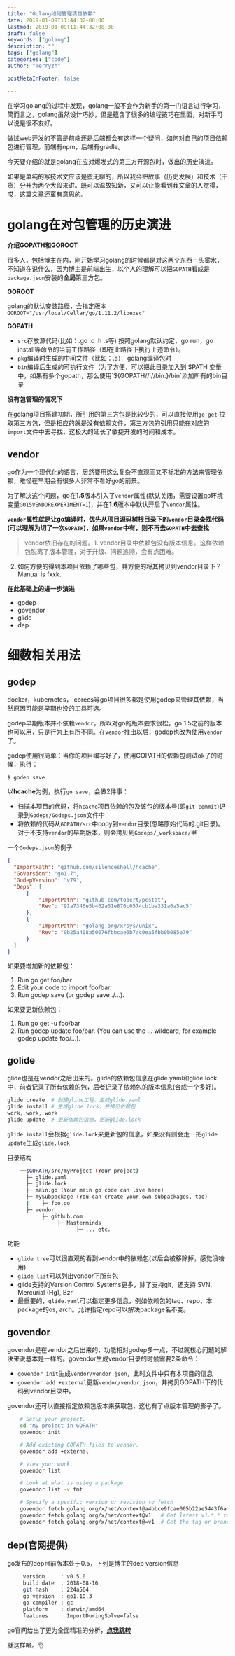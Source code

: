 ```yaml
---
title: "Golang如何管理项目依赖"
date: 2019-01-09T11:44:32+08:00
lastmod: 2019-01-09T11:44:32+08:00
draft: false
keywords: ["golang"]
description: ""
tags: ["golang"]
categories: ["code"]
author: "Terryzh"

postMetaInFooter: false

---
```


<!--more-->

在学习golang的过程中发现，golang一般不会作为新手的第一门语言进行学习，简而言之，golang虽然设计巧妙，但是蕴含了很多的编程技巧在里面，对新手可以说是很不友好。

做过web开发的不管是前端还是后端都会有这样一个疑问，如何对自己的项目依赖包进行管理。前端有npm，后端有gradle。

今天要介绍的就是golang在应对爆发式的第三方开源包时，做出的历史演进。

如果是单纯的写技术文应该是蛮无聊的，所以我会把故事（历史发展）和技术（干货）分开为两个大段来讲。既可以温故知新，又可以让能看到我文章的人觉得，哎，这篇文章还蛮有意思的。

# golang在对包管理的历史演进

**介绍GOPATH和GOROOT**

很多人，包括博主在内，刚开始学习golang的时候都是对这两个东西一头雾水，不知道在说什么，因为博主是前端出生，以个人的理解可以把`GOPATH`看成是`package.json`安装的**全局**第三方包。

**GOROOT**

golang的默认安装路径，会指定版本`GOROOT="/usr/local/Cellar/go/1.11.2/libexec"`

**GOPATH**

- `src`存放源代码(比如：.go .c .h .s等) 按照golang默认约定，go run，go install等命令的当前工作路径（即在此路径下执行上述命令）。
- `pkg`编译时生成的中间文件（比如：.a）　golang编译包时
- `bin`编译后生成的可执行文件（为了方便，可以把此目录加入到 $PATH 变量中，如果有多个gopath，那么使用`${GOPATH//://bin:}/bin`添加所有的bin目录

**没有包管理的情况下**

在golang项目搭建初期，所引用的第三方包是比较少的，可以直接使用`go get` 拉取第三方包，但是相应的就是没有依赖文件，第三方包的引用只能在对应的`import`文件中去寻找，这极大的延长了敏捷开发的时间和成本。

## **vendor**

go作为一个现代化的语言，居然要用这么复杂不直观而又不标准的方法来管理依赖，难怪在早期会有很多人非常不看好go的前景。

为了解决这个问题，go在**1.5**版本引入了`vendor`属性(默认关闭，需要设置go环境变量`GO15VENDOREXPERIMENT=1`)，并在**1.6**版本中默认开启了`vendor`属性。

**`vendor`属性就是让go编译时，优先从项目源码树根目录下的`vendor`目录查找代码(可以理解为切了一次`GOPATH`)，如果`vendor`中有，则不再去`GOPATH`中去查找**

> vendor依旧存在的问题。1. vendor目录中依赖包没有版本信息。这样依赖包脱离了版本管理，对于升级、问题追溯，会有点困难。
2. 如何方便的得到本项目依赖了哪些包，并方便的将其拷贝到vendor目录下？ Manual is fxxk.

**在此基础上的进一步演进**

- godep
- govendor
- glide
- dep

# 细数相关用法

## godep

docker，kubernetes， coreos等go项目很多都是使用godep来管理其依赖，当然原因可能是早期也没的工具可选。

godep早期版本并不依赖`vendor`，所以对go的版本要求很松，go 1.5之前的版本也可以用，只是行为上有所不同。在`vendor`推出以后，godep也改为使用`vendor`了。

godep使用很简单：当你的项目编写好了，使用GOPATH的依赖包测试ok了的时候，执行：

`$ godep save`

以**hcache**为例，执行`go save`，会做2件事：

- 扫描本项目的代码，将`hcache`项目依赖的包及该包的版本号(即`git commit`)记录到`Godeps/Godeps.json`文件中
- 将依赖的代码从`GOPATH/src`中copy到`vendor`目录(忽略原始代码的.git目录)。对于不支持`vendor`的早期版本，则会拷贝到`Godeps/_workspace/`里

一个`Godeps.json`的例子

```json
{
  "ImportPath": "github.com/silenceshell/hcache",
  "GoVersion": "go1.7",
  "GodepVersion": "v79",
  "Deps": [
      {
          "ImportPath": "github.com/tobert/pcstat",
          "Rev": "91a7346e5b462a61e876c0574cb1ba331a6a5ac5"
      },
      {
          "ImportPath": "golang.org/x/sys/unix",
          "Rev": "0b25a408a50076fbbcae6b7ac0ea5fbb0b085e79"
      }
  ]
}
```

如果要增加新的依赖包：

1. Run go get foo/bar
2. Edit your code to import foo/bar.
3. Run godep save (or godep save ./…).

如果要更新依赖包：

1. Run go get -u foo/bar
2. Run godep update foo/bar. (You can use the … wildcard, for example godep update foo/…).

## golide

glide也是在vendor之后出来的。glide的依赖包信息在glide.yaml和glide.lock中，前者记录了所有依赖的包，后者记录了依赖包的版本信息(合成一个多好)。

```bash
glide create  # 创建glide工程，生成glide.yaml
glide install # 生成glide.lock，并拷贝依赖包
work, work, work
glide update  # 更新依赖包信息，更新glide.lock
```

`glide install`会根据`glide.lock`来更新包的信息，如果没有则会走一把`glide update`生成`glide.lock`

目录结构
```bash
    ──$GOPATH/src/myProject (Your project)
      ├─ glide.yaml
      ├─ glide.lock
      ├─ main.go (Your main go code can live here)
      ├─ mySubpackage (You can create your own subpackages, too)
      |    ├─ foo.go
      ├─ vendor
           ├─ github.com
                ├─ Masterminds
                      ├─ ... etc.
```

功能

- `glide tree`可以很直观的看到vendor中的依赖包(以后会被移除掉，感觉没啥用)
- `glide list`可以列出vendor下所有包
- glide支持的Version Control Systems更多，除了支持git，还支持 SVN, Mercurial (Hg), Bzr
- 最重要的，`glide.yaml`可以指定更多信息，例如依赖包的tag、repo、本package的os, arch。允许指定repo可以解决package名不变。

## govendor

govendor是在vendor之后出来的，功能相对godep多一点，不过就核心问题的解决来说基本是一样的。govendor生成vendor目录的时候需要2条命令：

- `govendor init`生成`vendor/vendor.json`，此时文件中只有本项目的信息
- `govendor add +external`更新`vendor/vendor.json`，并拷贝GOPATH下的代码到vendor目录中。

govendor还可以直接指定依赖包版本来获取包，这也有了点版本管理的影子了。

```bash
    # Setup your project.
    cd "my project in GOPATH"
    govendor init

    # Add existing GOPATH files to vendor.
    govendor add +external

    # View your work.
    govendor list

    # Look at what is using a package
    govendor list -v fmt

    # Specify a specific version or revision to fetch
    govendor fetch golang.org/x/net/context@a4bbce9fcae005b22ae5443f6af064d80a6f5a55
    govendor fetch golang.org/x/net/context@v1   # Get latest v1.*.* tag or branch.
    govendor fetch golang.org/x/net/context@=v1  # Get the tag or branch named "v1".
```

## dep(官网提供)

go发布的dep目前版本处于0.5，下列是博主的dep version信息

```bash
     version     : v0.5.0
     build date  : 2018-08-16
     git hash    : 224a564
     go version  : go1.10.3
     go compiler : gc
     platform    : darwin/amd64
     features    : ImportDuringSolve=false
```

go官网给出了更为全面精准的分析，[**点我跳转**](https://github.com/golang/go/wiki/PackageManagementTools)

就这样咯。👌
